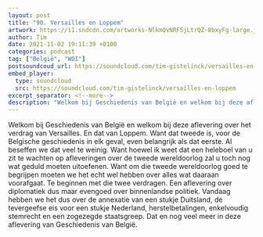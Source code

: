 ```yaml
---
layout: post
title: "90. Versailles en Loppem"
artwork: https://i1.sndcdn.com/artworks-NlkmQvNRF5jLtrQZ-8bxyFg-large.jpg
author: Tim
date: 2021-11-02 19:11:39 +0100
categories: podcast
tag: ["België", "WOI"]
postsoundcoud_url: https://soundcloud.com/tim-gistelinck/versailles-en-loppem
embed_player:
  type: soundcloud
  src: https://soundcloud.com/tim-gistelinck/versailles-en-loppem
excerpt_separator: <!--more-->
description: "Welkom bij Geschiedenis van België en welkom bij deze aflevering over het verdrag van Versailles."
---
```

Welkom bij Geschiedenis van België en welkom bij deze aflevering over het verdrag van Versailles. En dat van Loppem. Want dat tweede is, voor de Belgische geschiedenis in elk geval, even belangrijk als dat eerste. Al beseffen we dat veel te weinig. Want hoewel ik weet dat een heleboel van u zit te wachten op afleveringen over de tweede wereldoorlog zal u toch nog wat geduld moeten uitoefenen. Want om die tweede wereldoorlog goed te begrijpen moeten we het echt wel hebben over alles wat daaraan voorafgaat. Te beginnen met die twee verdragen. Een aflevering over diplomatiek dus maar evengoed over binnenlandse politiek. Vandaag hebben we het dus over de annexatie van een stukje Duitsland, de tevergeefse eis voor een stukje Nederland, herstelbetalingen, enkelvoudig stemrecht en een zogezegde staatsgreep. Dat en nog veel meer in deze aflevering van Geschiedenis van België.